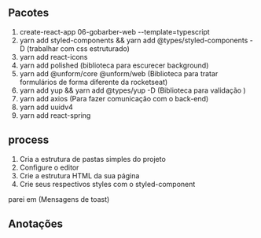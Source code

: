 ## Pacotes

1. create-react-app 06-gobarber-web --template=typescript
2. yarn add styled-components && yarn add @types/styled-components -D (trabalhar com css estruturado)
3. yarn add react-icons
4. yarn add polished (biblioteca para escurecer background)
5. yarn add @unform/core @unform/web (Biblioteca para tratar formulários de forma diferente da rocketseat)
6. yarn add yup && yarn add @types/yup -D (Biblioteca para validação )
7. yarn add axios (Para fazer comunicação com o back-end)
8. yarn add uuidv4
9. yarn add react-spring

## process

1. Cria a estrutura de pastas simples do projeto
2. Configure o editor
3. Crie a estrutura HTML da sua página
4. Crie seus respectivos styles com o styled-component

parei em (Mensagens de toast)

## Anotações
